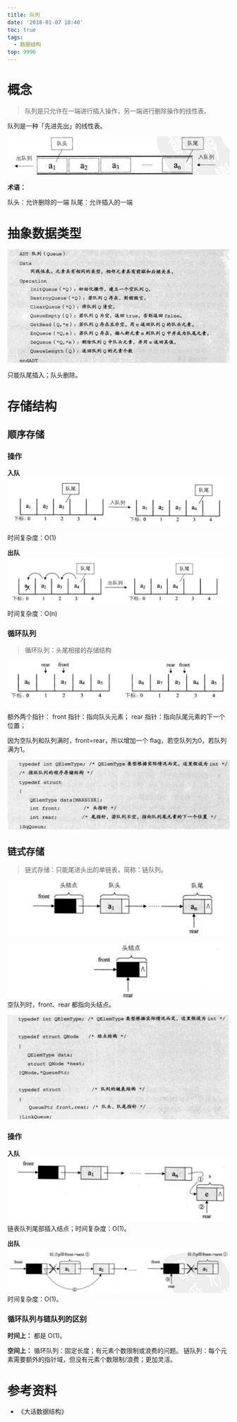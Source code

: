 ```yaml
---
title: 队列
date: '2018-01-07 18:40'
toc: true
tags:
  - 数据结构
top: 9996
---
```


# 概念
> 队列是只允许在一端进行插入操作，另一端进行删除操作的线性表。

队列是一种「先进先出」的线性表。

![队列](/images/2018/01/07/队列.png)

**术语：**

队头：允许删除的一端
队尾：允许插入的一端

# 抽象数据类型

![队列的 ADT](/images/2018/01/07/队列的-adt.png)

只能队尾插入；队头删除。

# 存储结构
## 顺序存储
### 操作
**入队**
![队列-入队](/images/2018/01/07/队列-入队.png)

时间复杂度：O(1)

**出队**
![队列-出队](/images/2018/01/07/队列-出队.png)
时间复杂度：O(n)

### 循环队列
> 循环队列：头尾相接的存储结构

![循环队列](/images/2018/01/07/循环队列.png)

额外两个指针：
front 指针：指向队头元素；
rear 指针：指向队尾元素的下一个位置；

因为空队列和队列满时，front=rear，所以增加一个 flag，若空队列为0，若队列满为1。

![循环队列的顺序存储结构](/images/2018/01/07/循环队列的顺序存储结构.png)

## 链式存储
> 链式存储：只能尾进头出的单链表，简称：链队列。

![队列链式存储](/images/2018/01/08/队列链式存储.png)

![队列的链式存储-空队列](/images/2018/01/08/队列的链式存储-空队列.png)
空队列时，front、rear 都指向头结点。

![链队列的结构定义](/images/2018/01/08/链队列的结构定义.png)

### 操作

**入队**
![链队列-入队](/images/2018/01/08/链队列-入队.png)
链表队列尾部插入结点；时间复杂度：O(1)。

**出队**
![链队列-出队](/images/2018/01/08/链队列-出队.png)
时间复杂度：O(1)。

### 循环队列与链队列的区别
**时间上：**
都是 O(1)。

**空间上：**
循环队列：固定长度；有元素个数限制或浪费的问题。
链队列：每个元素需要额外的指针域，但没有元素个数限制/浪费；更加灵活。

# 参考资料

* 《大话数据结构》

<!--以下是脚注-->
